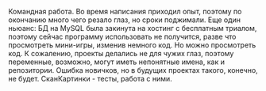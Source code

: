 Командная работа. Во время написания приходил опыт, поэтому по окончанию много чего резало глаз, но сроки поджимали.
Еще один ньюанс: БД на MySQL была закинута на хостинг с бесплатным триалом, поэтому сейчас программу использовать 
не получится, разве что просмотреть мини-игры, изменив немного код. Но можно просмотреть код.
К сожалению, проекты делались не для чужих глаз, поэтому переменные, возможно, могут иметь непонятные имена, как и репозитории. Ошибка новичков, но в будущих проектах такого, конечно, не будет.
СканКартинки - тесты, работа с ними.
